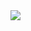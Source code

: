 <img src="https://user-images.githubusercontent.com/74038190/212745723-c7c386dc-108c-4a50-9c76-0f90afb2c0fa.gif">
